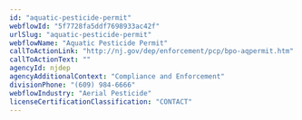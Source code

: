 ```yaml
---
id: "aquatic-pesticide-permit"
webflowId: "5f7728fa5ddf7698933ac42f"
urlSlug: "aquatic-pesticide-permit"
webflowName: "Aquatic Pesticide Permit"
callToActionLink: "http://nj.gov/dep/enforcement/pcp/bpo-aqpermit.htm"
callToActionText: ""
agencyId: njdep
agencyAdditionalContext: "Compliance and Enforcement"
divisionPhone: "(609) 984-6666"
webflowIndustry: "Aerial Pesticide"
licenseCertificationClassification: "CONTACT"
---
```

